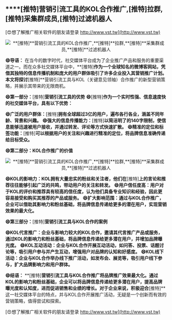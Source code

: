 ## ****[推特]**营销引流工具的KOL合作推广,**[推特]**拉群,**[推特]**采集群成员,**[推特]**过滤机器人**

[😍想了解推广相关软件的朋友请登录 http://www.vst.tw](http://www.vst.tw)

 <center><img src="https://vst.tw/MP4/tuiguang/png/7.png" alt="**[推特]**营销引流工具的KOL合作推广,**[推特]**拉群,**[推特]**采集群成员,**[推特]**过滤机器人"></center>

**😄导语：**
在当今的数字时代，社交媒体平台成为了企业推广产品和服务的重要渠道之一。而在众多社交媒体平台中，**[推特]**作为一个全球知名的微博客网站，凭借其独特的信息传播机制和庞大的用户群体吸引了许多企业投入其营销推广计划。本文将探讨**[推特]**营销引流工具与KOL（关键意见领袖）合作推广的新型营销策略，并展示其带来的无限商机。

**😄第一部分：**[推特]**营销引流工具的优势**
**😄**[推特]**作为一个实时性强、信息速度快的社交媒体平台，具有以下优势：**

**😄广泛的用户群体：**[推特]**拥有全球超过3亿的用户，遍布各行各业，涵盖不同年龄、背景和兴趣。**
**😄强大的信息传播能力：**[推特]**以简洁明了的140字限制，使信息能够迅速被用户接收，并通过转发、评论等方式快速扩散。**
**😄精准的定位和标签功能：**[推特]**可以根据用户的关注和兴趣进行精准的定位，将品牌信息准确传递给目标受众。**

**😄第二部分：KOL合作推广的价值**

 <center><img src="https://vst.tw/MP4/tuiguang/png/7.png" alt="**[推特]**营销引流工具的KOL合作推广,**[推特]**拉群,**[推特]**采集群成员,**[推特]**过滤机器人"></center>

**😄KOL的影响力：KOL拥有大量忠实的粉丝和关注者，他们在**[推特]**上的言论和推荐往往能够引起广泛的共鸣，带动用户的关注和转发。**
**😄用户信任度高：用户对于KOL的评价和推荐具有较高的信任度，认为他们具备专业知识和经验，因此更容易接受和购买其推荐的产品或服务。**
**😄扩大影响范围：通过与KOL合作推广，企业可以借助其影响力和粉丝基础，将品牌信息传递给更多的潜在用户，实现营销效果的最大化。**

**😄第三部分：**[推特]**营销引流工具与KOL合作的案例**

**😄KOL代言推广：企业与影响力较大的KOL合作，邀请其代言推广产品或服务，通过KOL的影响力和粉丝基础，将品牌信息传递给更多潜在用户，并增加品牌曝光度。**
**😄KOL互动活动：企业与KOL合作开展互动活动，如问答、投票、话题讨论等，吸引用户参与并产生互动，增强用户对品牌的认知和好感度。**
**😄KOL线下活动：企业与KOL合作举办线下推广活动，如发布会、展览等，吸引用户线下参与，扩大品牌影响力和用户群体。**

**😄结语：**
**[推特]**营销引流工具与KOL合作推广将品牌推广效果最大化。通过KOL的影响力和粉丝基础，企业可以将品牌信息传递给更多潜在用户，提高品牌曝光度和认知度，进而促进销售和业绩的增长。对于企业来说，积极迎合**[推特]**这一社交媒体平台的特点，并与KOL合作开展推广活动，无疑是一个创新而有效的营销策略，值得尝试和探索。

[😍想了解推广相关软件的朋友请登录 http://www.vst.tw](http://www.vst.tw)



